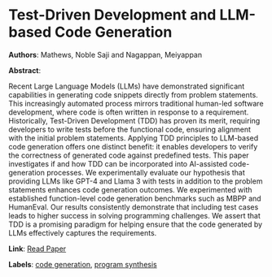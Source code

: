 # Test-Driven Development and LLM-based Code Generation

**Authors**: Mathews, Noble Saji and Nagappan, Meiyappan

**Abstract**:

Recent Large Language Models (LLMs) have demonstrated significant capabilities in generating code snippets directly from problem statements. This increasingly automated process mirrors traditional human-led software development, where code is often written in response to a requirement. Historically, Test-Driven Development (TDD) has proven its merit, requiring developers to write tests before the functional code, ensuring alignment with the initial problem statements. Applying TDD principles to LLM-based code generation offers one distinct benefit: it enables developers to verify the correctness of generated code against predefined tests. This paper investigates if and how TDD can be incorporated into AI-assisted code-generation processes. We experimentally evaluate our hypothesis that providing LLMs like GPT-4 and Llama 3 with tests in addition to the problem statements enhances code generation outcomes. We experimented with established function-level code generation benchmarks such as MBPP and HumanEval. Our results consistently demonstrate that including test cases leads to higher success in solving programming challenges. We assert that TDD is a promising paradigm for helping ensure that the code generated by LLMs effectively captures the requirements.

**Link**: [Read Paper](https://doi.org/10.1145/3691620.3695527)

**Labels**: [code generation](../../labels/code_generation.md), [program synthesis](../../labels/program_synthesis.md)
